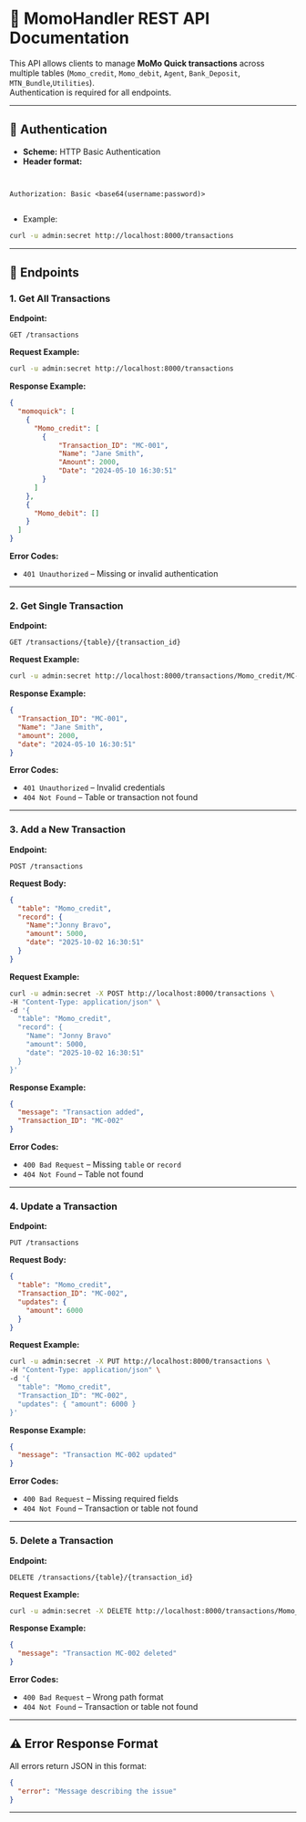 # 📘 MomoHandler REST API Documentation


This API allows clients to manage **MoMo Quick transactions** across multiple tables (`Momo_credit`, `Momo_debit`, `Agent`, `Bank_Deposit`, `MTN_Bundle`,`Utilities`).  
Authentication is required for all endpoints.


---


## 🔐 Authentication
- **Scheme:** HTTP Basic Authentication  
- **Header format:**  
```


Authorization: Basic <base64(username:password)>


````
- Example:
```sh
curl -u admin:secret http://localhost:8000/transactions
````


---


## 📍 Endpoints


### 1. Get All Transactions


**Endpoint:**


```
GET /transactions
```


**Request Example:**


```sh
curl -u admin:secret http://localhost:8000/transactions
```


**Response Example:**


```json
{
  "momoquick": [
    {
      "Momo_credit": [
        {
            "Transaction_ID": "MC-001",
            "Name": "Jane Smith",
            "Amount": 2000,
            "Date": "2024-05-10 16:30:51"
        }
      ]
    },
    {
      "Momo_debit": []
    }
  ]
}
```


**Error Codes:**


* `401 Unauthorized` – Missing or invalid authentication


---


### 2. Get Single Transaction


**Endpoint:**


```
GET /transactions/{table}/{transaction_id}
```


**Request Example:**


```sh
curl -u admin:secret http://localhost:8000/transactions/Momo_credit/MC-001
```


**Response Example:**


```json
{
  "Transaction_ID": "MC-001",
  "Name": "Jane Smith",
  "amount": 2000,
  "date": "2024-05-10 16:30:51"
}
```


**Error Codes:**


* `401 Unauthorized` – Invalid credentials
* `404 Not Found` – Table or transaction not found


---


### 3. Add a New Transaction


**Endpoint:**


```
POST /transactions
```


**Request Body:**


```json
{
  "table": "Momo_credit",
  "record": {
    "Name":"Jonny Bravo",
    "amount": 5000,
    "date": "2025-10-02 16:30:51"
  }
}
```


**Request Example:**


```sh
curl -u admin:secret -X POST http://localhost:8000/transactions \
-H "Content-Type: application/json" \
-d '{
  "table": "Momo_credit",
  "record": {
    "Name": "Jonny Bravo"
    "amount": 5000,
    "date": "2025-10-02 16:30:51"
  }
}'
```


**Response Example:**


```json
{
  "message": "Transaction added",
  "Transaction_ID": "MC-002"
}
```


**Error Codes:**


* `400 Bad Request` – Missing `table` or `record`
* `404 Not Found` – Table not found


---


### 4. Update a Transaction


**Endpoint:**


```
PUT /transactions
```


**Request Body:**


```json
{
  "table": "Momo_credit",
  "Transaction_ID": "MC-002",
  "updates": {
    "amount": 6000
  }
}
```


**Request Example:**


```sh
curl -u admin:secret -X PUT http://localhost:8000/transactions \
-H "Content-Type: application/json" \
-d '{
  "table": "Momo_credit",
  "Transaction_ID": "MC-002",
  "updates": { "amount": 6000 }
}'
```


**Response Example:**


```json
{
  "message": "Transaction MC-002 updated"
}
```


**Error Codes:**


* `400 Bad Request` – Missing required fields
* `404 Not Found` – Transaction or table not found


---


### 5. Delete a Transaction


**Endpoint:**


```
DELETE /transactions/{table}/{transaction_id}
```


**Request Example:**


```sh
curl -u admin:secret -X DELETE http://localhost:8000/transactions/Momo_credit/MC-002
```


**Response Example:**


```json
{
  "message": "Transaction MC-002 deleted"
}
```


**Error Codes:**


* `400 Bad Request` – Wrong path format
* `404 Not Found` – Transaction or table not found


---


## ⚠️ Error Response Format


All errors return JSON in this format:


```json
{
  "error": "Message describing the issue"
}
```


---

